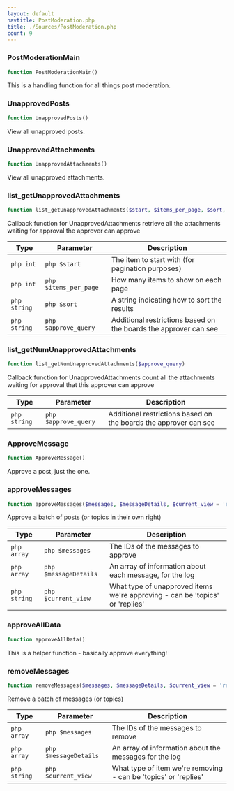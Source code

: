 ```yaml
---
layout: default
navtitle: PostModeration.php
title: ./Sources/PostModeration.php
count: 9
---
```


### PostModerationMain

```php
function PostModerationMain()
```
This is a handling function for all things post moderation.



### UnapprovedPosts

```php
function UnapprovedPosts()
```
View all unapproved posts.



### UnapprovedAttachments

```php
function UnapprovedAttachments()
```
View all unapproved attachments.



### list_getUnapprovedAttachments

```php
function list_getUnapprovedAttachments($start, $items_per_page, $sort, $approve_query)
```
Callback function for UnapprovedAttachments
retrieve all the attachments waiting for approval the approver can approve



Type|Parameter|Description
---|---|---
`php int`|`php $start`|The item to start with (for pagination purposes)
`php int`|`php $items_per_page`|How many items to show on each page
`php string`|`php $sort`|A string indicating how to sort the results
`php string`|`php $approve_query`|Additional restrictions based on the boards the approver can see

### list_getNumUnapprovedAttachments

```php
function list_getNumUnapprovedAttachments($approve_query)
```
Callback function for UnapprovedAttachments
count all the attachments waiting for approval that this approver can approve



Type|Parameter|Description
---|---|---
`php string`|`php $approve_query`|Additional restrictions based on the boards the approver can see

### ApproveMessage

```php
function ApproveMessage()
```
Approve a post, just the one.



### approveMessages

```php
function approveMessages($messages, $messageDetails, $current_view = 'replies')
```
Approve a batch of posts (or topics in their own right)



Type|Parameter|Description
---|---|---
`php array`|`php $messages`|The IDs of the messages to approve
`php array`|`php $messageDetails`|An array of information about each message, for the log
`php string`|`php $current_view`|What type of unapproved items we're approving - can be 'topics' or 'replies'

### approveAllData

```php
function approveAllData()
```
This is a helper function - basically approve everything!



### removeMessages

```php
function removeMessages($messages, $messageDetails, $current_view = 'replies')
```
Remove a batch of messages (or topics)



Type|Parameter|Description
---|---|---
`php array`|`php $messages`|The IDs of the messages to remove
`php array`|`php $messageDetails`|An array of information about the messages for the log
`php string`|`php $current_view`|What type of item we're removing - can be 'topics' or 'replies'


